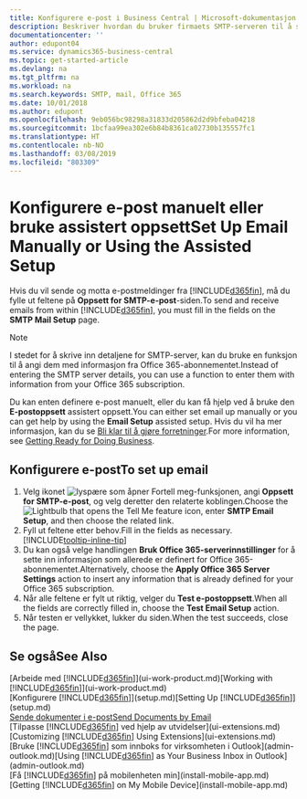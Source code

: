 ```yaml
---
title: Konfigurere e-post i Business Central | Microsoft-dokumentasjon
description: Beskriver hvordan du bruker firmaets SMTP-serveren til å sende og motta e-postmeldinger i Business Central, eller alternativt hvordan du bruker innstillingene for e-postserver som ble opprettet med Office 365-abonnementet.
documentationcenter: ''
author: edupont04
ms.service: dynamics365-business-central
ms.topic: get-started-article
ms.devlang: na
ms.tgt_pltfrm: na
ms.workload: na
ms.search.keywords: SMTP, mail, Office 365
ms.date: 10/01/2018
ms.author: edupont
ms.openlocfilehash: 9eb056bc98298a31833d205862d2d9bfeba04218
ms.sourcegitcommit: 1bcfaa99ea302e6b84b8361ca02730b135557fc1
ms.translationtype: HT
ms.contentlocale: nb-NO
ms.lasthandoff: 03/08/2019
ms.locfileid: "803309"
---
```

# <a name="set-up-email-manually-or-using-the-assisted-setup"></a><span data-ttu-id="30676-103">Konfigurere e-post manuelt eller bruke assistert oppsett</span><span class="sxs-lookup"><span data-stu-id="30676-103">Set Up Email Manually or Using the Assisted Setup</span></span>
<span data-ttu-id="30676-104">Hvis du vil sende og motta e-postmeldinger fra [!INCLUDE[d365fin](includes/d365fin_md.md)], må du fylle ut feltene på **Oppsett for SMTP-e-post**-siden.</span><span class="sxs-lookup"><span data-stu-id="30676-104">To send and receive emails from within [!INCLUDE[d365fin](includes/d365fin_md.md)], you must fill in the fields on the **SMTP Mail Setup** page.</span></span>

> [!NOTE]  
>   <span data-ttu-id="30676-105">I stedet for å skrive inn detaljene for SMTP-server, kan du bruke en funksjon til å angi dem med informasjon fra Office 365-abonnementet.</span><span class="sxs-lookup"><span data-stu-id="30676-105">Instead of entering the SMTP server details, you can use a function to enter them with information from your Office 365 subscription.</span></span>

<span data-ttu-id="30676-106">Du kan enten definere e-post manuelt, eller du kan få hjelp ved å bruke den **E-postoppsett** assistert oppsett.</span><span class="sxs-lookup"><span data-stu-id="30676-106">You can either set email up manually or you can get help by using the **Email Setup** assisted setup.</span></span> <span data-ttu-id="30676-107">Hvis du vil ha mer informasjon, kan du se [Bli klar til å gjøre forretninger](ui-get-ready-business.md).</span><span class="sxs-lookup"><span data-stu-id="30676-107">For more information, see [Getting Ready for Doing Business](ui-get-ready-business.md).</span></span>  

## <a name="to-set-up-email"></a><span data-ttu-id="30676-108">Konfigurere e-post</span><span class="sxs-lookup"><span data-stu-id="30676-108">To set up email</span></span>
1. <span data-ttu-id="30676-109">Velg ikonet ![lyspære som åpner Fortell meg-funksjonen](media/ui-search/search_small.png "Fortell hva du vil gjøre"), angi **Oppsett for SMTP-e-post**, og velg deretter den relaterte koblingen.</span><span class="sxs-lookup"><span data-stu-id="30676-109">Choose the ![Lightbulb that opens the Tell Me feature](media/ui-search/search_small.png "Tell me what you want to do") icon, enter **SMTP Email Setup**, and then choose the related link.</span></span>
2. <span data-ttu-id="30676-110">Fyll ut feltene etter behov.</span><span class="sxs-lookup"><span data-stu-id="30676-110">Fill in the fields as necessary.</span></span> [!INCLUDE[tooltip-inline-tip](includes/tooltip-inline-tip_md.md)]
3. <span data-ttu-id="30676-111">Du kan også velge handlingen **Bruk Office 365-serverinnstillinger** for å sette inn informasjon som allerede er definert for Office 365-abonnementet.</span><span class="sxs-lookup"><span data-stu-id="30676-111">Alternatively, choose the **Apply Office 365 Server Settings** action to insert any information that is already defined for your Office 365 subscription.</span></span>
4. <span data-ttu-id="30676-112">Når alle feltene er fylt ut riktig, velger du **Test e-postoppsett**.</span><span class="sxs-lookup"><span data-stu-id="30676-112">When all the fields are correctly filled in, choose the **Test Email Setup** action.</span></span>
5. <span data-ttu-id="30676-113">Når testen er vellykket, lukker du siden.</span><span class="sxs-lookup"><span data-stu-id="30676-113">When the test succeeds, close the page.</span></span>

## <a name="see-also"></a><span data-ttu-id="30676-114">Se også</span><span class="sxs-lookup"><span data-stu-id="30676-114">See Also</span></span>  
<span data-ttu-id="30676-115">[Arbeide med [!INCLUDE[d365fin](includes/d365fin_md.md)]](ui-work-product.md)</span><span class="sxs-lookup"><span data-stu-id="30676-115">[Working with [!INCLUDE[d365fin](includes/d365fin_md.md)]](ui-work-product.md)</span></span>  
<span data-ttu-id="30676-116">[Konfigurere [!INCLUDE[d365fin](includes/d365fin_md.md)]](setup.md)</span><span class="sxs-lookup"><span data-stu-id="30676-116">[Setting Up [!INCLUDE[d365fin](includes/d365fin_md.md)]](setup.md)</span></span>  
[<span data-ttu-id="30676-117">Sende dokumenter i e-post</span><span class="sxs-lookup"><span data-stu-id="30676-117">Send Documents by Email</span></span>](ui-how-send-documents-email.md)  
<span data-ttu-id="30676-118">[Tilpasse [!INCLUDE[d365fin](includes/d365fin_md.md)] ved hjelp av utvidelser](ui-extensions.md)</span><span class="sxs-lookup"><span data-stu-id="30676-118">[Customizing [!INCLUDE[d365fin](includes/d365fin_md.md)] Using Extensions](ui-extensions.md)</span></span>  
<span data-ttu-id="30676-119">[Bruke [!INCLUDE[d365fin](includes/d365fin_md.md)] som innboks for virksomheten i Outlook](admin-outlook.md)</span><span class="sxs-lookup"><span data-stu-id="30676-119">[Using [!INCLUDE[d365fin](includes/d365fin_md.md)] as Your Business Inbox in Outlook](admin-outlook.md)</span></span>  
<span data-ttu-id="30676-120">[Få [!INCLUDE[d365fin](includes/d365fin_md.md)] på mobilenheten min](install-mobile-app.md)</span><span class="sxs-lookup"><span data-stu-id="30676-120">[Getting [!INCLUDE[d365fin](includes/d365fin_md.md)] on My Mobile Device](install-mobile-app.md)</span></span>

